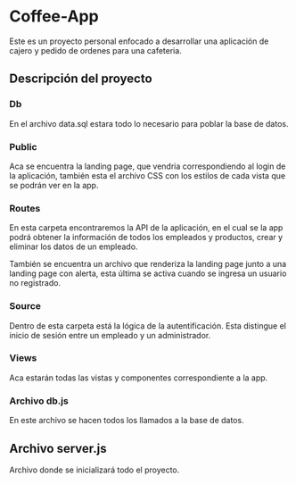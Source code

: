 # Coffee-App
Este es un proyecto personal enfocado a desarrollar una aplicación de cajero y pedido de ordenes para una cafeteria.

## Descripción del proyecto
### Db
En el archivo data.sql estara todo lo necesario para poblar la base de datos.

### Public
Aca se encuentra la landing page, que vendria correspondiendo al login de la aplicación, también esta el archivo CSS con los estilos de cada vista que se podrán ver en la app.

### Routes
En esta carpeta encontraremos la API de la aplicación, en el cual se la app podrá obtener la información de todos los empleados y productos, crear y eliminar los datos de un empleado.

También se encuentra un archivo que renderiza la landing page junto a una landing page con alerta, esta última se activa cuando se ingresa un usuario no registrado.

### Source
Dentro de esta carpeta está la lógica de la autentificación. Esta distingue el inicio de sesión entre un empleado y un administrador.

### Views
Aca estarán todas las vistas y componentes correspondiente a la app.

### Archivo db.js
En este archivo se hacen todos los llamados a la base de datos.

## Archivo server.js
Archivo donde se inicializará todo el proyecto.